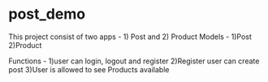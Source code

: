 
# post_demo
This project consist of two apps - 1) Post and  2) Product
Models - 1)Post 2)Product

Functions -
1)user can login, logout and register
2)Register user can create post
3)User is allowed to see Products available


